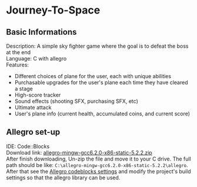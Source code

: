 # Journey-To-Space

## Basic Informations  
Description: A simple sky fighter game where the goal is to defeat the boss at the end  
Language: C with allegro  
Features:  
- Different choices of plane for the user, each with unique abilities  
- Purchasable upgrades for the user's plane each time they have cleared a stage  
- High-score tracker  
- Sound effects (shooting SFX, purchasing SFX, etc)  
- Ultimate attack  
- User's plane info (current health, accumulated coins, and current score)  

## Allegro set-up
IDE: Code::Blocks  
Download link: [allegro-mingw-gcc6.2.0-x86-static-5.2.2.zip](https://github.com/liballeg/allegro5/releases/download/5.2.2.0/allegro-mingw-gcc6.2.0-x86-static-5.2.2.zip)  
After finish downloading, Un-zip the file and move it to your C drive. The full path should be like: `C:\allegro-mingw-gcc6.2.0-x86-static-5.2.2\allegro`. After that see the [Allegro codeblocks settings](/Allegro%20codeblocks%20settings.txt) and modify the project's build settings so that the allegro library can be used.
